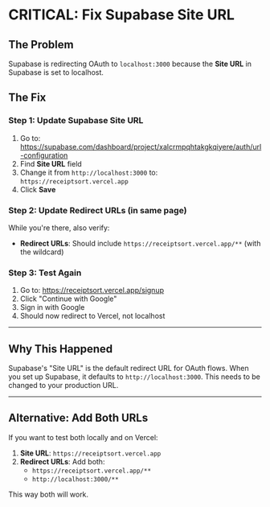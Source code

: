# CRITICAL: Fix Supabase Site URL

## The Problem
Supabase is redirecting OAuth to `localhost:3000` because the **Site URL** in Supabase is set to localhost.

## The Fix

### Step 1: Update Supabase Site URL
1. Go to: https://supabase.com/dashboard/project/xalcrmpqhtakgkqiyere/auth/url-configuration
2. Find **Site URL** field
3. Change it from `http://localhost:3000` to: `https://receiptsort.vercel.app`
4. Click **Save**

### Step 2: Update Redirect URLs (in same page)
While you're there, also verify:
- **Redirect URLs**: Should include `https://receiptsort.vercel.app/**` (with the wildcard)

### Step 3: Test Again
1. Go to: https://receiptsort.vercel.app/signup
2. Click "Continue with Google"
3. Sign in with Google
4. Should now redirect to Vercel, not localhost

---

## Why This Happened
Supabase's "Site URL" is the default redirect URL for OAuth flows. When you set up Supabase, it defaults to `http://localhost:3000`. This needs to be changed to your production URL.

---

## Alternative: Add Both URLs
If you want to test both locally and on Vercel:
1. **Site URL**: `https://receiptsort.vercel.app`
2. **Redirect URLs**: Add both:
   - `https://receiptsort.vercel.app/**`
   - `http://localhost:3000/**`

This way both will work.
